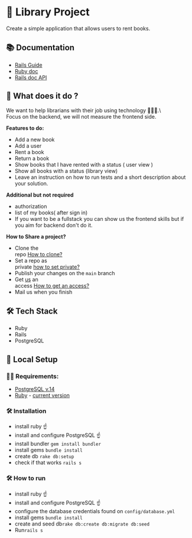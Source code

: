 
# 📖 Library Project

Create a simple application that allows users to rent books.

## 📚 Documentation

- [Rails Guide](https://guides.rubyonrails.org/)
- [Ruby doc](https://ruby-doc.org/)
- [Rails doc API](https://api.rubyonrails.org/)

## 🤨 What does it do ?

We want to help librarians with their job using technology 👩🏻‍💻.\  
Focus on the backend, we will not measure the frontend side.

**Features to do:**

- Add a new book
- Add a user
- Rent a book
- Return a book
- Show books that I have rented with a status ( user view )
- Show all books with a status (library view)
- Leave an instruction on how to run tests and a short description about your solution.

**Additional but not required**

- authorization
- list of my books( after sign in)
- If you want to be a fullstack you can show us the frontend skills but if you aim for backend don't do it.

**How to Share a project?**

- Clone the  
  repo [How to clone?](https://docs.github.com/en/repositories/creating-and-managing-repositories/cloning-a-repository)
- Set a repo as  
  private [how to set private?](https://docs.github.com/en/repositories/managing-your-repositorys-settings-and-features/managing-repository-settings/setting-repository-visibility)
- Publish your changes on the `main` branch
- Get [us](https://github.com/MouseGlass) an  
  access [How to get an access?](https://docs.github.com/en/account-and-profile/setting-up-and-managing-your-personal-account-on-github/managing-access-to-your-personal-repositories/inviting-collaborators-to-a-personal-repository)
- Mail us when you finish

## 🛠 Tech Stack

- Ruby
- Rails
- PostgreSQL

## 💾 Local Setup

### 👮🏼‍️ Requirements:

- [PostgreSQL v.14](https://www.postgresql.org/download/)
- [Ruby](https://rvm.io/) -  [current version](.ruby-version)

### 🛠 Installation

- install ruby ☝️
- install and configure PostgreSQL ☝️
- install bundler `gem install bundler`
- install gems `bundle install`
- create db `rake db:setup`
- check if that works `rails s`

### 🛠 How to run

- install ruby ☝️
- install and configure PostgreSQL ☝️
- configure the database credentials found on `config/database.yml`
- install gems `bundle install`
- create and seed db`rake db:create db:migrate db:seed`
- Run`rails s`  
